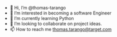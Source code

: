 - 👋 Hi, I’m @thomas-tarango
- 👀 I’m interested in becoming a software Engineer
- 🌱 I’m currently learning Python
- 💞️ I’m looking to collaborate on project ideas.
- 📫 How to reach me thomas.tarango@target.com

<!---
thomas-tarango/thomas-tarango is a ✨ special ✨ repository because its `README.md` (this file) appears on your GitHub profile.
You can click the Preview link to take a look at your changes.
--->
